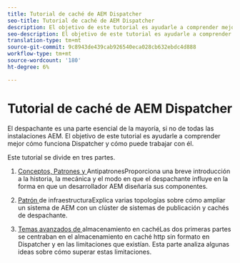 ```yaml
---
title: Tutorial de caché de AEM Dispatcher
seo-title: Tutorial de caché de AEM Dispatcher
description: El objetivo de este tutorial es ayudarle a comprender mejor cómo funciona Dispatcher y cómo puede trabajar con él.
seo-description: El objetivo de este tutorial es ayudarle a comprender mejor cómo funciona Dispatcher y cómo puede trabajar con él.
translation-type: tm+mt
source-git-commit: 9c8943de439cab926540eca028cb632ebdc4d888
workflow-type: tm+mt
source-wordcount: '180'
ht-degree: 6%

---
```



# Tutorial de caché de AEM Dispatcher

El despachante es una parte esencial de la mayoría, si no de todas las instalaciones AEM. El objetivo de este tutorial es ayudarle a comprender mejor cómo funciona Dispatcher y cómo puede trabajar con él.

Este tutorial se divide en tres partes.

1. [Conceptos, Patrones y ](chapter-1.md)
AntipatronesProporciona una breve introducción a la historia, la mecánica y el modo en que el despachante influye en la forma en que un desarrollador AEM diseñaría sus componentes.

1. [Patrón ](chapter-2.md)
de infraestructuraExplica varias topologías sobre cómo ampliar un sistema de AEM con un clúster de sistemas de publicación y cachés de despachante.

1. [Temas avanzados de ](chapter-3.md)
almacenamiento en cachéLas dos primeras partes se centraban en el almacenamiento en caché http sin formato en Dispatcher y en las limitaciones que existían. Esta parte analiza algunas ideas sobre cómo superar estas limitaciones.
